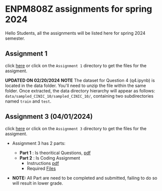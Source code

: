 # ENPM808Z assignments for spring 2024
Hello Students, all the assignments will be listed here for spring 2024 semester.

## Assignment 1
click [here](Assignment1/) or click on the `Assignment 1` directory to get the files for the assigment.

**UPDATED ON 02/20/2024**
**NOTE** The dataset for Question 4 (q4.ipynb) is located in the data folder. You'll need to unzip the file within the same folder. Once extracted, the data directory hierarchy will appear as follows: `data/sampled_CINIC_10/sampled_CINIC_10/`, containing two subdirectories named `train` and `test`.

## Assignment 3 (04/01/2024)
click [here](Assignment3/) or click on the `Assignment 3` directory to get the files for the assigment.
* Assignment 3 has 2 parts:
    - **Part 1** : Is theoritical Questions, [pdf](Assignment3/ENPM808Z_assignment_part1.pdf)
    - **Part 2** : Is Coding Assignment
        - Instructions [pdf](Assignment3/ENPM808Z_assignment_part2.pdf)
        - Required [Files](Assignment3/Coding%20Assignment/)

* **NOTE:** All Part are need to be completed and submitted, failing to do so will result in lower grade. 